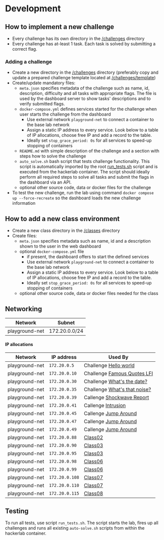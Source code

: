 # Development

## How to implement a new challenge

* Every challenge has its own directory in the [/challenges](./../challenges/) directory
* Every challenge has at-least 1 task. Each task is solved by submitting a correct flag.

### Adding a challenge

* Create a new directory in the [/challenges](./../challenges/) directory (preferably copy and update a prepared challenge template located at [/challenges/template](./../challenges/template/))
* Create/update mandatory files:
    * `meta.json` specifies metadata of the challenge such as name, id, description, difficulty and all tasks with appropriate flags. The file is used by the dashboard server to show tasks' descriptions and to verify submitted flags.
    * `docker-compose.yml` defines services started for the challenge when user starts the challenge from the dashboard
        * Use external network `playground-net` to connect a container to the base lab network
        * Assign a static IP address to every service. Look below to a table of IP allocations, choose free IP and add a record to the table. 
        * Ideally set `stop_grace_period: 0s` for all services to speed-up stopping of containers
    * `README.md` with simple description of the challenge and a section with steps how to solve the challenge
    * `auto_solve.sh` bash script that tests challenge functionality. This script is automatically imported by the root [run_tests.sh](./../run_tests.sh) script and is executed from the hackerlab container. The script should ideally perform all required steps to solve all tasks and submit the flags in the dashboard via an API.
    * optional other source code, data or docker files for the challenge
* To test the new challenge, run the lab using command `docker compose up --force-recreate` so the dashboard loads the new challenge information 

## How to add a new class environment

* Create a new class directory in the [/classes](./../classes/) directory
* Create files:
    * `meta.json` specifies metadata such as name, id and a description shown to the user in the web dashboard
    * optional `docker-compose.yml` file
        * if present, the dashboard offers to start the defined services
        * Use external network `playground-net` to connect a container to the base lab network
        * Assign a static IP address to every service. Look below to a table of IP allocations, choose free IP and add a record to the table. 
        * Ideally set `stop_grace_period: 0s` for all services to speed-up stopping of containers
    * optional other source code, data or docker files needed for the class

## Networking

| Network          | Subnet        |
|------------------|---------------|
| playground-net   | 172.20.0.0/24 |  

#### IP allocations

| Network        | IP address     | Used By                                                             | 
|----------------|----------------|---------------------------------------------------------------------|
| playground-net | `172.20.0.5`   | Challenge [Hello world](./../challenges/hello-world/)               |
| playground-net | `172.20.0.10`  | Challenge [Famous Quotes LFI](./../challenges/famous-quotes-lfi/)   |
| playground-net | `172.20.0.30`  | Challenge [What's the date?](./../challenges/what-is-the-date/)     |
| playground-net | `172.20.0.35`  | Challenge [What's that noise?](./../challenges/what-is-that-noise/) |
 | playground-net | `172.20.0.39`  | Callenge [Shockwave Report](./../challenges/shockwave-report)       |
 | playground-net | `172.20.0.41`  | Callenge [Intrusion](./../challenges/intrusion)                     |
 | playground-net | `172.20.0.45`  | Callenge [Jump Around](./../challenges/jump-around)                 |
 | playground-net | `172.20.0.47`  | Callenge [Jump Around](./../challenges/jump-around)                 |
 | playground-net | `172.20.0.49`  | Callenge [Jump Around](./../challenges/jump-around)                 |
 | playground-net | `172.20.0.88`  | [Class02](./../classes/class02)                                     |                                                
 | playground-net | `172.20.0.90`  | [Class03](./../classes/class03)                                     |                                                
 | playground-net | `172.20.0.95`  | [Class03](./../classes/class03)                                     |  
 | playground-net | `172.20.0.98`  | [Class06](./../classes/class06)                                     |  
 | playground-net | `172.20.0.99`  | [Class06](./../classes/class06)                                     |  
 | playground-net | `172.20.0.108` | [Class07](./../classes/class07)                                     |
| playground-net | `172.20.0.110` | [Class07](./../classes/class07)                                     |
| playground-net | `172.20.0.115` | [Class08](./../classes/class08)                                     |


## Testing

To run all tests, use script `run_tests.sh`. The script starts the lab, fires up all challenges and runs all existing `auto-solve.sh` scripts from within the hackerlab container.

